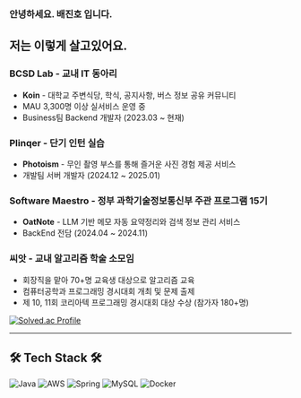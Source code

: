 ### 안녕하세요. 배진호 입니다.   


## 저는 이렇게 살고있어요.   

### BCSD Lab  - 교내 IT 동아리
- **Koin** - 대학교 주변식당, 학식, 공지사항, 버스 정보 공유 커뮤니티   
- MAU 3,300명 이상 실서비스 운영 중
- Business팀 Backend 개발자 (2023.03 ~  현재)

   
### Plinqer  - 단기 인턴 실습
- **Photoism** - 무인 촬영 부스를 통해 즐거운 사진 경험 제공 서비스
- 개발팀 서버 개발자 (2024.12 ~ 2025.01)

   
### Software Maestro  -  정부 과학기술정보통신부 주관 프로그램 15기
- **OatNote** - LLM 기반 메모 자동 요약정리와 검색 정보 관리 서비스
- BackEnd 전담 (2024.04 ~ 2024.11)

   
### 씨앗  - 교내 알고리즘 학술 소모임
- 회장직을 맡아 70+명 교육생 대상으로 알고리즘 교육   
- 컴퓨터공학과 프로그래밍 경시대회 개최 및 문제 출제   
- 제 10, 11회 코리아텍 프로그래밍 경시대회 대상 수상 (참가자 180+명)   


[![Solved.ac Profile](http://mazassumnida.wtf/api/v2/generate_badge?boj=car584)](https://solved.ac/car584/)      


---

## 🛠 Tech Stack 🛠
  <div>
    <img src="https://img.shields.io/badge/java-%23ED8B00.svg?style=for-the-badge&logo=openjdk&logoColor=white" alt="Java" />
    <img src="https://img.shields.io/badge/AWS-%23FF9900.svg?style=for-the-badge&logo=amazon-aws&logoColor=white" alt="AWS" />
    <img src="https://img.shields.io/badge/spring-%236DB33F.svg?style=for-the-badge&logo=spring&logoColor=white" alt="Spring" />
    <img src="https://img.shields.io/badge/mysql-4479A1.svg?style=for-the-badge&logo=mysql&logoColor=white" alt="MySQL" />
    <img src="https://img.shields.io/badge/docker-%230db7ed.svg?style=for-the-badge&logo=docker&logoColor=white" alt="Docker" />
  </div>
